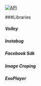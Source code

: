 [![API](https://img.shields.io/badge/API-14%2B-green.svg?style=flat)](https://android-arsenal.com/api?level=14)

###Libraries

##### Volley
##### Instabug
##### Facebook Sdk
##### Image Croping
##### ExoPlayer
